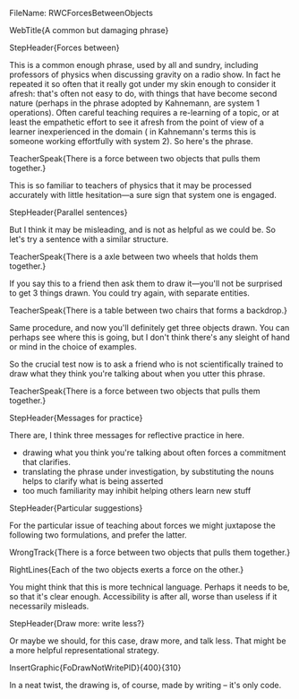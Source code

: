 FileName: RWCForcesBetweenObjects

WebTitle{A common but damaging phrase}

StepHeader{Forces between}

This is a common enough phrase, used by all and sundry, including professors of physics when discussing gravity on a radio show. In fact he repeated it so often that it really got under my skin enough to consider it afresh: that's often not easy to do, with things that have become second nature (perhaps in the phrase adopted by Kahnemann, are system 1 operations). Often careful teaching requires a re-learning of a topic, or at least the empathetic effort to see it afresh from the point of view of a learner inexperienced in the domain ( in Kahnemann's terms this is someone working effortfully with system 2). So here's the phrase.

TeacherSpeak{There is a force between two objects that pulls them together.}

This is so familiar to teachers of physics that it may  be processed accurately with little hesitation—a sure sign that system one is engaged.

StepHeader{Parallel sentences}

But I think it may be misleading, and is not as helpful as we could be. So let's try a sentence with a similar structure.

TeacherSpeak{There is a axle between two wheels that holds them together.}

If you say this to a friend then ask them to draw it—you'll not be surprised to get 3 things drawn. You could try again, with separate entities.

TeacherSpeak{There is a table  between two chairs that forms a backdrop.}

Same procedure, and now you'll definitely get three objects drawn. You can perhaps see where this is going, but I don't think there's any sleight of hand or mind in the choice of examples.

So the crucial test now is to ask a friend who is not scientifically trained to draw what they think you're talking about when you utter this phrase.

TeacherSpeak{There is a force between two objects that pulls them together.}

StepHeader{Messages for practice}

There are, I think three messages for reflective practice in here.

- drawing what you think you're talking about often forces a commitment that clarifies.
- translating the phrase under investigation, by substituting the nouns helps to clarify what is being asserted
- too much familiarity may inhibit helping others learn new stuff

StepHeader{Particular suggestions}

For the particular issue of teaching about forces we might juxtapose the following two formulations, and prefer the latter.

WrongTrack{There is a force between two objects that pulls them together.}

RightLines{Each of the two objects exerts a force on the other.}


You might think that this is more technical language. Perhaps it needs to be, so that it's clear enough. Accessibility is after all, worse than useless if it necessarily misleads.

StepHeader{Draw more: write less?}

Or maybe we should, for this case, draw more, and talk less. That might be a more helpful representational strategy.

InsertGraphic{FoDrawNotWritePID}{400}{310}

In a neat twist, the drawing is, of course, made by writing – it's only code.
